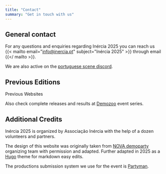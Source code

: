 ```yaml
---
title: "Contact"
summary: "Get in touch with us"
---
```


## General contact

For any questions and enquiries regarding Inércia 2025 you can reach us {{< mailto email="info@inercia.pt" subject="Inércia 2025" >}} through email {{</ mailto >}}.

We are also active on the [portuguese scene discord](https://discord.gg/a44cmgbQFh).

## Previous Editions

Previous Websites

Also check complete releases and results at [Demozoo](https://demozoo.org/parties/series/244/) event series.

## Additional Credits

Inércia 2025 is organized by Associação Inércia with the help of a dozen volunteers and partners.

The design of this website was originally taken from [NOVA demoparty](https://novaparty.org/) organizing team with permission and adapted. Further adapted in 2025 as a [Hugo](https://gohugo.io) theme for markdown easy edits.

The productions submission system we use for the event is [Partyman](https://www.partyman.cloud).

